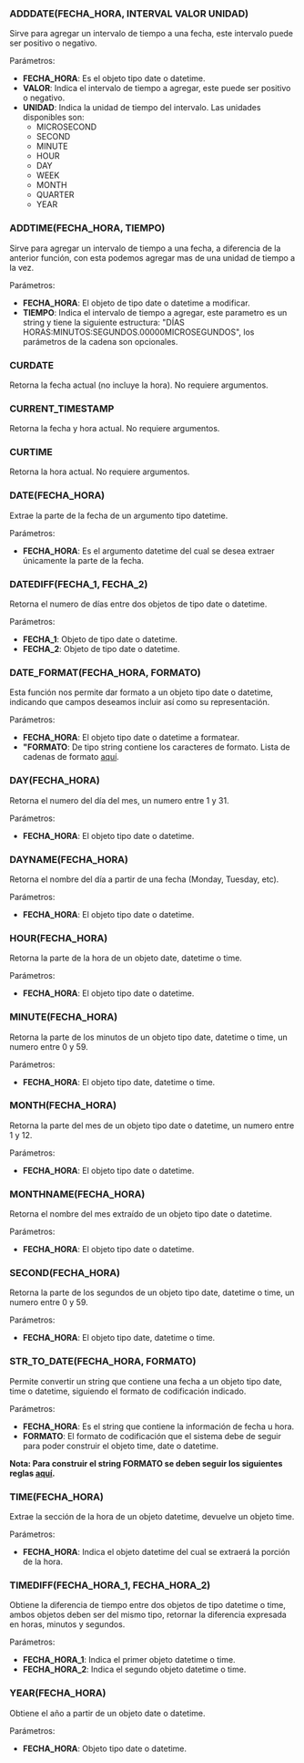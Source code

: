 ### ADDDATE(FECHA_HORA, INTERVAL VALOR UNIDAD)

Sirve para agregar un intervalo de tiempo a una fecha, este intervalo puede ser positivo o negativo.

Parámetros:

- **FECHA_HORA**: Es el objeto tipo date o datetime.
- **VALOR**: Indica el intervalo de tiempo a agregar, este puede ser positivo o negativo.
- **UNIDAD**: Indica la unidad de tiempo del intervalo. Las unidades disponibles son:
	- MICROSECOND
	- SECOND
	- MINUTE
	- HOUR
	- DAY
	- WEEK
	- MONTH
	- QUARTER
	- YEAR
### ADDTIME(FECHA_HORA, TIEMPO)

Sirve para agregar un intervalo de tiempo a una fecha, a diferencia de la anterior función, con esta podemos agregar mas de una unidad de tiempo a la vez.

Parámetros:

- **FECHA_HORA**: El objeto de tipo date o datetime a modificar.
- **TIEMPO**: Indica el intervalo de tiempo a agregar, este parametro es un string y tiene la siguiente estructura: "DÍAS HORAS:MINUTOS:SEGUNDOS.00000MICROSEGUNDOS", los parámetros de la cadena son opcionales.
### CURDATE

Retorna la fecha actual (no incluye la hora). No requiere argumentos.
### CURRENT_TIMESTAMP

Retorna la fecha y hora actual. No requiere argumentos.
### CURTIME

Retorna la hora actual. No requiere argumentos.
### DATE(FECHA_HORA)

Extrae la parte de la fecha de un argumento tipo datetime.

Parámetros:

- **FECHA_HORA**: Es el argumento datetime del cual se desea extraer únicamente la parte de la fecha.
### DATEDIFF(FECHA_1, FECHA_2)

Retorna el numero de días entre dos objetos de tipo date o datetime.

Parámetros:

- **FECHA_1**: Objeto de tipo date o datetime.
- **FECHA_2**: Objeto de tipo date o datetime.
### DATE_FORMAT(FECHA_HORA, FORMATO)

Esta función nos permite dar formato a un objeto tipo date o datetime, indicando que campos deseamos incluir así como su representación.

Parámetros:

- **FECHA_HORA**: El objeto tipo date o datetime a formatear.
- **"FORMATO**: De tipo string contiene los caracteres de formato. Lista de cadenas de formato [aquí](https://www.w3schools.com/sql/func_mysql_date_format.asp).
### DAY(FECHA_HORA)

Retorna el numero del día del mes, un numero entre 1 y 31.

Parámetros:

- **FECHA_HORA**: El objeto tipo date o datetime.
### DAYNAME(FECHA_HORA)

Retorna el nombre del día a partir de una fecha (Monday, Tuesday, etc).

Parámetros:

- **FECHA_HORA**: El objeto tipo date o datetime.
### HOUR(FECHA_HORA)

Retorna la parte de la hora de un objeto date, datetime o time.

Parámetros:

- **FECHA_HORA**: El objeto tipo date o datetime.
### MINUTE(FECHA_HORA)

Retorna la parte de los minutos de un objeto tipo date, datetime o time, un numero entre 0 y 59.

Parámetros:

- **FECHA_HORA**: El objeto tipo date, datetime o time.
### MONTH(FECHA_HORA)

Retorna la parte del mes de un objeto tipo date o datetime, un numero entre 1 y 12.

Parámetros:

- **FECHA_HORA**: El objeto tipo date o datetime.
### MONTHNAME(FECHA_HORA)

Retorna el nombre del mes extraído de un objeto tipo date o datetime.

Parámetros:

- **FECHA_HORA**: El objeto tipo date o datetime.
### SECOND(FECHA_HORA)

Retorna la parte de los segundos de un objeto tipo date, datetime o time, un numero entre 0 y 59.

Parámetros:

- **FECHA_HORA**: El objeto tipo date, datetime o time.
### STR_TO_DATE(FECHA_HORA, FORMATO)

Permite convertir un string que contiene una fecha a un objeto tipo date, time o datetime, siguiendo el formato de codificación indicado.

Parámetros:

- **FECHA_HORA**: Es el string que contiene la información de fecha u hora.
- **FORMATO**: El formato de codificación que el sistema debe de seguir para poder construir el objeto time, date o datetime.

**Nota: Para construir el string FORMATO se deben seguir los siguientes reglas [aquí](https://www.w3schools.com/sql/func_mysql_str_to_date.asp).**
### TIME(FECHA_HORA)

Extrae la sección de la hora de un objeto datetime, devuelve un objeto time.

Parámetros:

- **FECHA_HORA**: Indica el objeto datetime del cual se extraerá la porción de la hora.
### TIMEDIFF(FECHA_HORA_1, FECHA_HORA_2)

Obtiene la diferencia de tiempo entre dos objetos de tipo datetime o time, ambos objetos deben ser del mismo tipo, retornar la diferencia expresada en horas, minutos y segundos.

Parámetros:

- **FECHA_HORA_1**: Indica el primer objeto datetime o time.
- **FECHA_HORA_2**: Indica el segundo objeto datetime o time.
### YEAR(FECHA_HORA)

Obtiene el año a partir de un objeto date o datetime.

Parámetros:

- **FECHA_HORA**: Objeto tipo date o datetime.